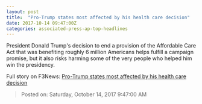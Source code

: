 ```yaml
---
layout: post
title:  "Pro-Trump states most affected by his health care decision"
date: 2017-10-14 09:47:00Z
categories: associated-press-ap-top-headlines
---
```


President Donald Trump's decision to end a provision of the Affordable Care Act that was benefiting roughly 6 million Americans helps fulfill a campaign promise, but it also risks harming some of the very people who helped him win the presidency.


Full story on F3News: [Pro-Trump states most affected by his health care decision](http://www.f3nws.com/n/2ajzrC)

> Posted on: Saturday, October 14, 2017 9:47:00 AM
